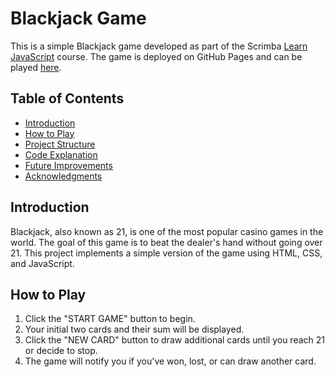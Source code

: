 # Blackjack Game

This is a simple Blackjack game developed as part of the Scrimba [Learn JavaScript](https://v2.scrimba.com/learn-javascript-c0v) course. The game is deployed on GitHub Pages and can be played [here](https://samuelmideksa.github.io/blackjack/).

## Table of Contents

- [Introduction](#introduction)
- [How to Play](#how-to-play)
- [Project Structure](#project-structure)
- [Code Explanation](#code-explanation)
- [Future Improvements](#future-improvements)
- [Acknowledgments](#acknowledgments)

## Introduction

Blackjack, also known as 21, is one of the most popular casino games in the world. The goal of this game is to beat the dealer's hand without going over 21. This project implements a simple version of the game using HTML, CSS, and JavaScript.

## How to Play

1. Click the "START GAME" button to begin.
2. Your initial two cards and their sum will be displayed.
3. Click the "NEW CARD" button to draw additional cards until you reach 21 or decide to stop.
4. The game will notify you if you've won, lost, or can draw another card.

